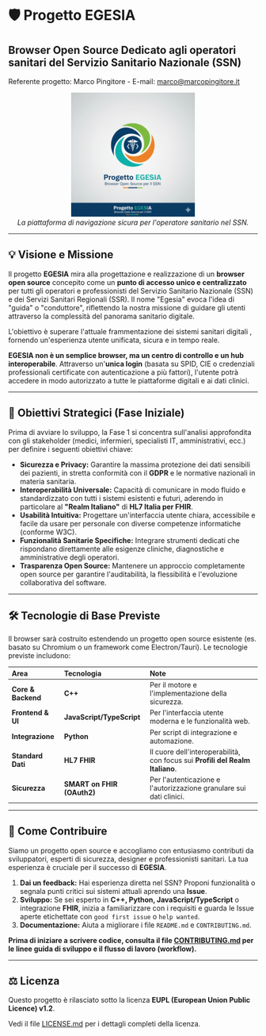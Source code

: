 # 🛡️ Progetto EGESIA 

## Browser Open Source Dedicato agli operatori sanitari del Servizio Sanitario Nazionale (SSN)

Referente progetto: Marco Pingitore - E-mail: marco@marcopingitore.it

<p align="center">
  <img src="assets/logo_egesia.png" alt="Logo Progetto Egesia - SSNavigator" width="250"/>
  <br>
  <i>La piattaforma di navigazione sicura per l'operatore sanitario nel SSN.</i>
</p>

---

## 💡 Visione e Missione

Il progetto **EGESIA** mira alla progettazione e realizzazione di un **browser open source** concepito come un **punto di accesso unico e centralizzato** per tutti gli operatori e professionisti del Servizio Sanitario Nazionale (SSN) e dei Servizi Sanitari Regionali (SSR). Il nome "Egesia" evoca l'idea di "guida" o "conduttore", riflettendo la nostra missione di guidare gli utenti attraverso la complessità del panorama sanitario digitale.

L'obiettivo è superare l'attuale frammentazione dei sistemi sanitari digitali , fornendo un'esperienza utente unificata, sicura e in tempo reale.

**EGESIA non è un semplice browser, ma un centro di controllo e un hub interoperabile**. Attraverso un'**unica login** (basata su SPID, CIE o credenziali professionali certificate con autenticazione a più fattori), l'utente potrà accedere in modo autorizzato a tutte le piattaforme digitali e ai dati clinici.

---

## 🎯 Obiettivi Strategici (Fase Iniziale)

Prima di avviare lo sviluppo, la Fase 1 si concentra sull'analisi approfondita con gli stakeholder (medici, infermieri, specialisti IT, amministrativi, ecc.) per definire i seguenti obiettivi chiave:

* **Sicurezza e Privacy:** Garantire la massima protezione dei dati sensibili dei pazienti, in stretta conformità con il **GDPR** e le normative nazionali in materia sanitaria.
* **Interoperabilità Universale:** Capacità di comunicare in modo fluido e standardizzato con tutti i sistemi esistenti e futuri, aderendo in particolare al **"Realm Italiano"** di **HL7 Italia per FHIR**.
* **Usabilità Intuitiva:** Progettare un'interfaccia utente chiara, accessibile e facile da usare per personale con diverse competenze informatiche (conforme W3C).
* **Funzionalità Sanitarie Specifiche:** Integrare strumenti dedicati che rispondano direttamente alle esigenze cliniche, diagnostiche e amministrative degli operatori.
* **Trasparenza Open Source:** Mantenere un approccio completamente open source per garantire l'auditabilità, la flessibilità e l'evoluzione collaborativa del software.

---

## 🛠️ Tecnologie di Base Previste

Il browser sarà costruito estendendo un progetto open source esistente (es. basato su Chromium o un framework come Electron/Tauri). Le tecnologie previste includono:

| Area | Tecnologia | Note |
| :--- | :--- | :--- |
| **Core & Backend** | **C++** | Per il motore e l'implementazione della sicurezza. |
| **Frontend & UI** | **JavaScript/TypeScript** | Per l'interfaccia utente moderna e le funzionalità web. |
| **Integrazione** | **Python** | Per script di integrazione e automazione. |
| **Standard Dati** | **HL7 FHIR** | Il cuore dell'interoperabilità, con focus sui **Profili del Realm Italiano**. |
| **Sicurezza** | **SMART on FHIR (OAuth2)** | Per l'autenticazione e l'autorizzazione granulare sui dati clinici. |

---

## 🤝 Come Contribuire

Siamo un progetto open source e accogliamo con entusiasmo contributi da sviluppatori, esperti di sicurezza, designer e professionisti sanitari. La tua esperienza è cruciale per il successo di **EGESIA**.

1.  **Dai un feedback:** Hai esperienza diretta nel SSN? Proponi funzionalità o segnala punti critici sui sistemi attuali aprendo una **Issue**.
2.  **Sviluppo:** Se sei esperto in **C++, Python, JavaScript/TypeScript** o integrazione **FHIR**, inizia a familiarizzare con i requisiti e guarda le Issue aperte etichettate con `good first issue` o `help wanted`.
3.  **Documentazione:** Aiuta a migliorare i file `README.md` e `CONTRIBUTING.md`.

**Prima di iniziare a scrivere codice, consulta il file [CONTRIBUTING.md](CONTRIBUTING.md) per le linee guida di sviluppo e il flusso di lavoro (workflow).**

---

## ⚖️ Licenza

Questo progetto è rilasciato sotto la licenza **EUPL (European Union Public Licence) v1.2**.

Vedi il file [LICENSE.md](LICENSE.md) per i dettagli completi della licenza.
